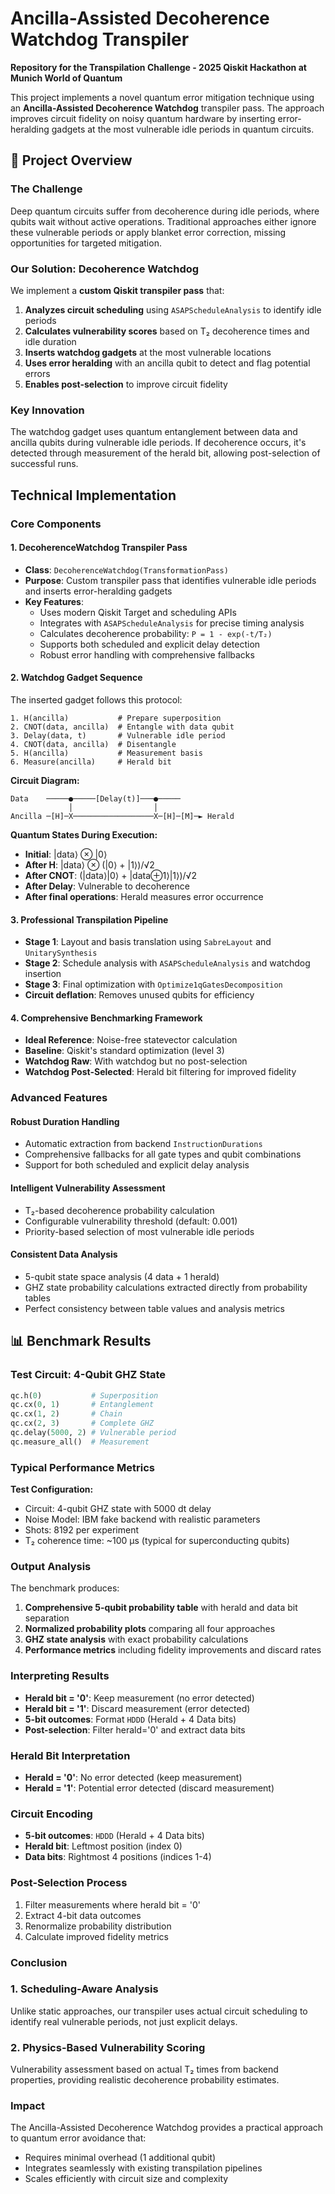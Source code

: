 # Ancilla-Assisted Decoherence Watchdog Transpiler

**Repository for the Transpilation Challenge - 2025 Qiskit Hackathon at Munich World of Quantum**

This project implements a novel quantum error mitigation technique using an **Ancilla-Assisted Decoherence Watchdog** transpiler pass. The approach improves circuit fidelity on noisy quantum hardware by inserting error-heralding gadgets at the most vulnerable idle periods in quantum circuits.

## 🎯 Project Overview

### The Challenge
Deep quantum circuits suffer from decoherence during idle periods, where qubits wait without active operations. Traditional approaches either ignore these vulnerable periods or apply blanket error correction, missing opportunities for targeted mitigation.

### Our Solution: Decoherence Watchdog
We implement a **custom Qiskit transpiler pass** that:

1. **Analyzes circuit scheduling** using `ASAPScheduleAnalysis` to identify idle periods
2. **Calculates vulnerability scores** based on T₂ decoherence times and idle duration
3. **Inserts watchdog gadgets** at the most vulnerable locations
4. **Uses error heralding** with an ancilla qubit to detect and flag potential errors
5. **Enables post-selection** to improve circuit fidelity

### Key Innovation
The watchdog gadget uses quantum entanglement between data and ancilla qubits during vulnerable idle periods. If decoherence occurs, it's detected through measurement of the herald bit, allowing post-selection of successful runs.

## Technical Implementation

### Core Components

#### 1. DecoherenceWatchdog Transpiler Pass
- **Class**: `DecoherenceWatchdog(TransformationPass)`
- **Purpose**: Custom transpiler pass that identifies vulnerable idle periods and inserts error-heralding gadgets
- **Key Features**:
  - Uses modern Qiskit Target and scheduling APIs
  - Integrates with `ASAPScheduleAnalysis` for precise timing analysis
  - Calculates decoherence probability: `P = 1 - exp(-t/T₂)`
  - Supports both scheduled and explicit delay detection
  - Robust error handling with comprehensive fallbacks

#### 2. Watchdog Gadget Sequence
The inserted gadget follows this protocol:
```
1. H(ancilla)           # Prepare superposition
2. CNOT(data, ancilla)  # Entangle with data qubit
3. Delay(data, t)       # Vulnerable idle period
4. CNOT(data, ancilla)  # Disentangle
5. H(ancilla)           # Measurement basis
6. Measure(ancilla)     # Herald bit
```

**Circuit Diagram:**
```
Data    ─────●─────[Delay(t)]───●─────
             │                  │
Ancilla ─[H]─X──────────────────X─[H]─[M]─► Herald
```

**Quantum States During Execution:**
- **Initial**: |data⟩ ⊗ |0⟩
- **After H**: |data⟩ ⊗ (|0⟩ + |1⟩)/√2
- **After CNOT**: (|data⟩|0⟩ + |data⊕1⟩|1⟩)/√2
- **After Delay**: Vulnerable to decoherence
- **After final operations**: Herald measures error occurrence

#### 3. Professional Transpilation Pipeline
- **Stage 1**: Layout and basis translation using `SabreLayout` and `UnitarySynthesis`
- **Stage 2**: Schedule analysis with `ASAPScheduleAnalysis` and watchdog insertion
- **Stage 3**: Final optimization with `Optimize1qGatesDecomposition`
- **Circuit deflation**: Removes unused qubits for efficiency

#### 4. Comprehensive Benchmarking Framework
- **Ideal Reference**: Noise-free statevector calculation
- **Baseline**: Qiskit's standard optimization (level 3)
- **Watchdog Raw**: With watchdog but no post-selection
- **Watchdog Post-Selected**: Herald bit filtering for improved fidelity

### Advanced Features

#### Robust Duration Handling
- Automatic extraction from backend `InstructionDurations`
- Comprehensive fallbacks for all gate types and qubit combinations
- Support for both scheduled and explicit delay analysis

#### Intelligent Vulnerability Assessment
- T₂-based decoherence probability calculation
- Configurable vulnerability threshold (default: 0.001)
- Priority-based selection of most vulnerable idle periods

#### Consistent Data Analysis
- 5-qubit state space analysis (4 data + 1 herald)
- GHZ state probability calculations extracted directly from probability tables
- Perfect consistency between table values and analysis metrics

## 📊 Benchmark Results

### Test Circuit: 4-Qubit GHZ State
```python
qc.h(0)           # Superposition
qc.cx(0, 1)       # Entanglement
qc.cx(1, 2)       # Chain
qc.cx(2, 3)       # Complete GHZ
qc.delay(5000, 2) # Vulnerable period
qc.measure_all()  # Measurement
```

### Typical Performance Metrics
**Test Configuration:**
- Circuit: 4-qubit GHZ state with 5000 dt delay
- Noise Model: IBM fake backend with realistic parameters
- Shots: 8192 per experiment
- T₂ coherence time: ~100 μs (typical for superconducting qubits)

### Output Analysis
The benchmark produces:
1. **Comprehensive 5-qubit probability table** with herald and data bit separation
2. **Normalized probability plots** comparing all four approaches
3. **GHZ state analysis** with exact probability calculations
4. **Performance metrics** including fidelity improvements and discard rates

### Interpreting Results
- **Herald bit = '0'**: Keep measurement (no error detected)
- **Herald bit = '1'**: Discard measurement (error detected)
- **5-bit outcomes**: Format `HDDD` (Herald + 4 Data bits)
- **Post-selection**: Filter herald='0' and extract data bits

### Herald Bit Interpretation
- **Herald = '0'**: No error detected (keep measurement)
- **Herald = '1'**: Potential error detected (discard measurement)

### Circuit Encoding
- **5-bit outcomes**: `HDDD` (Herald + 4 Data bits)
- **Herald bit**: Leftmost position (index 0)
- **Data bits**: Rightmost 4 positions (indices 1-4)

### Post-Selection Process
1. Filter measurements where herald bit = '0'
2. Extract 4-bit data outcomes
3. Renormalize probability distribution
4. Calculate improved fidelity metrics

### Conclusion

### 1. Scheduling-Aware Analysis
Unlike static approaches, our transpiler uses actual circuit scheduling to identify real vulnerable periods, not just explicit delays.

### 2. Physics-Based Vulnerability Scoring
Vulnerability assessment based on actual T₂ times from backend properties, providing realistic decoherence probability estimates.

### Impact
The Ancilla-Assisted Decoherence Watchdog provides a practical approach to quantum error avoidance that:
- Requires minimal overhead (1 additional qubit)
- Integrates seamlessly with existing transpilation pipelines
- Scales efficiently with circuit size and complexity